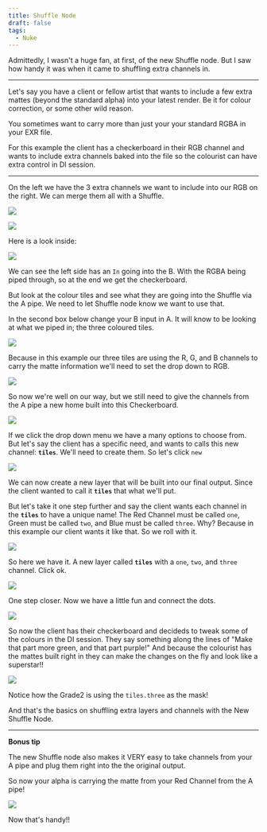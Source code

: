 ```yaml
---
title: Shuffle Node
draft: false
tags:
  - Nuke
---
```

Admittedly, I wasn't a huge fan, at first, of the new Shuffle node. But I saw how handy it was when it came to shuffling extra channels in.

---

Let's say you have a client or fellow artist that wants to include a few extra mattes (beyond the standard alpha) into your latest render. Be it for colour correction, or some other wild reason.

You sometimes want to carry more than just your your standard RGBA in your EXR file.

For this example the client has a checkerboard in their RGB channel and wants to include extra channels baked into the file so the colourist can have extra control in DI session.

---

On the left we have the 3 extra channels we want to include into our RGB on the right. We can merge them all with a Shuffle.

![](Pasted%20image%2020220815210511.png)



![](Pasted%20image%2020220815210715.png)

Here is a look inside:

![](Pasted%20image%2020220815205810.png)

We can see the left side has an `In` going into the B. With the RGBA being piped through, so at the end we get the checkerboard. 

But look at the colour tiles and see what they are going into the Shuffle via the A pipe. We need to let Shuffle node know we want to use that.

In the second box below change your B input in A. It will know to be looking at what we piped in; the three coloured tiles.

![](Pasted%20image%2020220815211000.png)

Because in this example our three tiles are using the R, G, and B channels to carry the matte information we'll need to set the drop down to RGB.

![](Pasted%20image%2020220815211229.png)

So now we're well on our way, but we still need to give the channels from the A pipe a new home built into this Checkerboard.

![](Pasted%20image%2020220815211254.png)

If we click the drop down menu we have a many options to choose from. But let's say the client has a specific need, and wants to calls this new channel: **`tiles`**. We'll need to create them. So let's click `new`

![](Pasted%20image%2020220815211355.png)

We can now create a new layer that will be built into our final output. Since the client wanted to call it **`tiles`** that what we'll put.

But let's take it one step further and say the client wants each channel in the **`tiles`** to have a unique name! The Red Channel must be called `one`, Green must be called `two`, and Blue must be called `three`. Why? Because in this example our client wants it like that. So we roll with it.

![](Pasted%20image%2020220815211829.png)

So here we have it. A new layer called **`tiles`** with a `one`, `two`, and `three` channel. Click ok.

![](Pasted%20image%2020220815211943.png)

One step closer. Now we have a little fun and connect the dots.

![](Pasted%20image%2020220815212013.png)

So now the client has their checkerboard and decideds to tweak some of the colours in the DI session. They say something along the lines of "Make that part more green, and that part purple!" And because the colourist has the mattes built right in they can make the changes on the fly and look like a superstar!!

![](Pasted%20image%2020220815212343.png)

Notice how the Grade2 is using the `tiles.three` as the mask!

And that's the basics on shuffling extra layers and channels with the New Shuffle Node.

---

**Bonus tip**

The new Shuffle node also makes it VERY easy to take channels from your A pipe and plug them right into the the original output. 

So now your alpha is carrying the matte from your Red Channel from the A pipe!

![](Pasted%20image%2020220815212513.png)

Now that's handy!!
